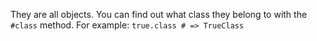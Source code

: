They are all objects. You can find out what class they belong to with the `#class` method.
For example:
`true.class # => TrueClass`